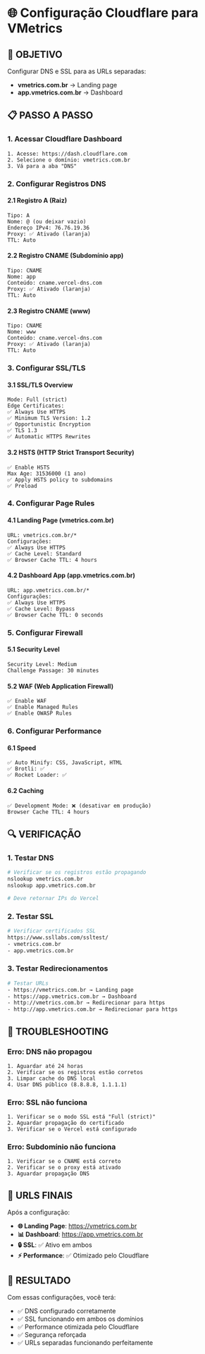 # 🌐 Configuração Cloudflare para VMetrics

## 🎯 **OBJETIVO**
Configurar DNS e SSL para as URLs separadas:
- **vmetrics.com.br** → Landing page
- **app.vmetrics.com.br** → Dashboard

## 📋 **PASSO A PASSO**

### **1. Acessar Cloudflare Dashboard**
```
1. Acesse: https://dash.cloudflare.com
2. Selecione o domínio: vmetrics.com.br
3. Vá para a aba "DNS"
```

### **2. Configurar Registros DNS**

#### **2.1 Registro A (Raiz)**
```
Tipo: A
Nome: @ (ou deixar vazio)
Endereço IPv4: 76.76.19.36
Proxy: ✅ Ativado (laranja)
TTL: Auto
```

#### **2.2 Registro CNAME (Subdomínio app)**
```
Tipo: CNAME
Nome: app
Conteúdo: cname.vercel-dns.com
Proxy: ✅ Ativado (laranja)
TTL: Auto
```

#### **2.3 Registro CNAME (www)**
```
Tipo: CNAME
Nome: www
Conteúdo: cname.vercel-dns.com
Proxy: ✅ Ativado (laranja)
TTL: Auto
```

### **3. Configurar SSL/TLS**

#### **3.1 SSL/TLS Overview**
```
Mode: Full (strict)
Edge Certificates:
✅ Always Use HTTPS
✅ Minimum TLS Version: 1.2
✅ Opportunistic Encryption
✅ TLS 1.3
✅ Automatic HTTPS Rewrites
```

#### **3.2 HSTS (HTTP Strict Transport Security)**
```
✅ Enable HSTS
Max Age: 31536000 (1 ano)
✅ Apply HSTS policy to subdomains
✅ Preload
```

### **4. Configurar Page Rules**

#### **4.1 Landing Page (vmetrics.com.br)**
```
URL: vmetrics.com.br/*
Configurações:
✅ Always Use HTTPS
✅ Cache Level: Standard
✅ Browser Cache TTL: 4 hours
```

#### **4.2 Dashboard App (app.vmetrics.com.br)**
```
URL: app.vmetrics.com.br/*
Configurações:
✅ Always Use HTTPS
✅ Cache Level: Bypass
✅ Browser Cache TTL: 0 seconds
```

### **5. Configurar Firewall**

#### **5.1 Security Level**
```
Security Level: Medium
Challenge Passage: 30 minutes
```

#### **5.2 WAF (Web Application Firewall)**
```
✅ Enable WAF
✅ Enable Managed Rules
✅ Enable OWASP Rules
```

### **6. Configurar Performance**

#### **6.1 Speed**
```
✅ Auto Minify: CSS, JavaScript, HTML
✅ Brotli: ✅
✅ Rocket Loader: ✅
```

#### **6.2 Caching**
```
✅ Development Mode: ❌ (desativar em produção)
Browser Cache TTL: 4 hours
```

## 🔍 **VERIFICAÇÃO**

### **1. Testar DNS**
```bash
# Verificar se os registros estão propagando
nslookup vmetrics.com.br
nslookup app.vmetrics.com.br

# Deve retornar IPs do Vercel
```

### **2. Testar SSL**
```bash
# Verificar certificados SSL
https://www.ssllabs.com/ssltest/
- vmetrics.com.br
- app.vmetrics.com.br
```

### **3. Testar Redirecionamentos**
```bash
# Testar URLs
- https://vmetrics.com.br → Landing page
- https://app.vmetrics.com.br → Dashboard
- http://vmetrics.com.br → Redirecionar para https
- http://app.vmetrics.com.br → Redirecionar para https
```

## 🚨 **TROUBLESHOOTING**

### **Erro: DNS não propagou**
```
1. Aguardar até 24 horas
2. Verificar se os registros estão corretos
3. Limpar cache do DNS local
4. Usar DNS público (8.8.8.8, 1.1.1.1)
```

### **Erro: SSL não funciona**
```
1. Verificar se o modo SSL está "Full (strict)"
2. Aguardar propagação do certificado
3. Verificar se o Vercel está configurado
```

### **Erro: Subdomínio não funciona**
```
1. Verificar se o CNAME está correto
2. Verificar se o proxy está ativado
3. Aguardar propagação DNS
```

## 📱 **URLS FINAIS**

Após a configuração:
- **🌐 Landing Page**: https://vmetrics.com.br
- **📊 Dashboard**: https://app.vmetrics.com.br
- **🔒 SSL**: ✅ Ativo em ambos
- **⚡ Performance**: ✅ Otimizado pelo Cloudflare

## 🎉 **RESULTADO**

Com essas configurações, você terá:
- ✅ DNS configurado corretamente
- ✅ SSL funcionando em ambos os domínios
- ✅ Performance otimizada pelo Cloudflare
- ✅ Segurança reforçada
- ✅ URLs separadas funcionando perfeitamente
